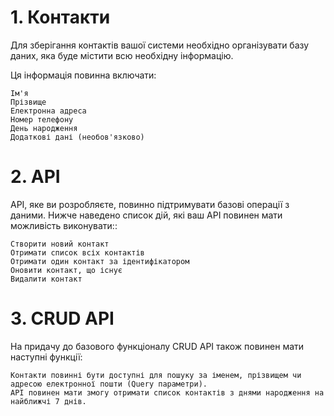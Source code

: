 # 1. Контакти

Для зберігання контактів вашої системи необхідно організувати базу даних, яка буде містити всю необхідну інформацію.

Ця інформація повинна включати:

    Ім'я
    Прізвище
    Електронна адреса
    Номер телефону
    День народження
    Додаткові дані (необов'язково)

# 2. API

API, яке ви розробляєте, повинно підтримувати базові операції з даними. Нижче наведено список дій, які ваш API повинен мати можливість виконувати::

    Створити новий контакт
    Отримати список всіх контактів
    Отримати один контакт за ідентифікатором
    Оновити контакт, що існує
    Видалити контакт

# 3. CRUD API

На придачу до базового функціоналу CRUD API також повинен мати наступні функції:

    Контакти повинні бути доступні для пошуку за іменем, прізвищем чи адресою електронної пошти (Query параметри).
    API повинен мати змогу отримати список контактів з днями народження на найближчі 7 днів.
